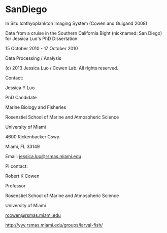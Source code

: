 SanDiego
========

In Situ Ichthyoplankton Imaging System (Cowen and Guigand 2008)

Data from a cruise in the Southern California Bight (nicknamed: San Diego) for Jessica Luo's PhD Dissertation

15 October 2010 - 17 October 2010

Data Processing / Analysis


(c) 2013 Jessica Luo / Cowen Lab. All rights reserved.


Contact:

Jessica Y Luo

PhD Candidate

Marine Biology and Fisheries

Rosenstiel School of Marine and Atmospheric Science

University of Miami

4600 Rickenbacker Cswy.

Miami, FL 33149

Email: jessica.luo@rsmas.miami.edu



PI contact:

Robert K Cowen

Professor

Rosenstiel School of Marine and Atmospheric Science

University of Miami

rcowen@rsmas.miami.edu

http://yyy.rsmas.miami.edu/groups/larval-fish/
